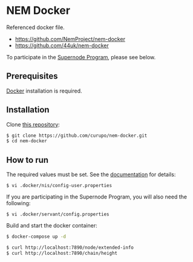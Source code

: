 # NEM Docker

Referenced docker file.
- https://github.com/NemProject/nem-docker
- https://github.com/44uk/nem-docker

To participate in the [Supernode Program](https://docs.nem.io/pages/Guides/supernode-program/docs.en.html), please see below.


## Prerequisites

[Docker](https://docs.docker.com/get-docker/) installation is required.

## Installation

Clone [this repository](https://github.com/curupo/nem-docker):

```bash
$ git clone https://github.com/curupo/nem-docker.git
$ cd nem-docker
```

## How to run

The required values must be set. See the [documentation](https://docs.nem.io/pages/) for details:


```text
$ vi .docker/nis/config-user.properties
```

If you are participating in the Supernode Program, you will also need the following:

```text
$ vi .docker/servant/config.properties
```

Build and start the docker container:

```bash
$ docker-compose up -d
```

```bash
$ curl http://localhost:7890/node/extended-info
$ curl http://localhost:7890/chain/height
```
